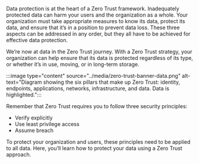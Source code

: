 Data protection is at the heart of a Zero Trust framework. Inadequately protected data can harm your users and the organization as a whole. Your organization must take appropriate measures to know its data, protect its data, and ensure that it’s in a position to prevent data loss. These three aspects can be addressed in any order, but they all have to be achieved for effective data protection.

We’re now at data in the Zero Trust journey. With a Zero Trust strategy, your organization can help ensure that its data is protected regardless of its type, or whether it’s in use, moving, or in long-term storage.

:::image type="content" source="../media/zero-trust-banner-data.png" alt-text="Diagram showing the six pillars that make up Zero Trust: identity, endpoints, applications, networks, infrastructure, and data. Data is highlighted.":::

Remember that Zero Trust requires you to follow three security principles:

- Verify explicitly
- Use least privilege access
- Assume breach

To protect your organization and users, these principles need to be applied to all data. Here, you’ll learn how to protect your data using a Zero Trust approach.
